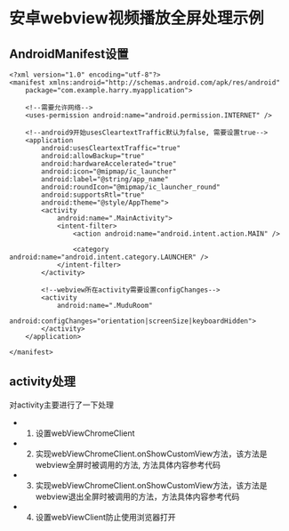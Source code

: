 # 安卓webview视频播放全屏处理示例


## AndroidManifest设置

```
<?xml version="1.0" encoding="utf-8"?>
<manifest xmlns:android="http://schemas.android.com/apk/res/android"
    package="com.example.harry.myapplication">

    <!--需要允许网络-->
    <uses-permission android:name="android.permission.INTERNET" />

    <!--android9开始usesCleartextTraffic默认为false, 需要设置true-->
    <application
        android:usesCleartextTraffic="true"
        android:allowBackup="true"
        android:hardwareAccelerated="true"
        android:icon="@mipmap/ic_launcher"
        android:label="@string/app_name"
        android:roundIcon="@mipmap/ic_launcher_round"
        android:supportsRtl="true"
        android:theme="@style/AppTheme">
        <activity
            android:name=".MainActivity">
            <intent-filter>
                <action android:name="android.intent.action.MAIN" />

                <category android:name="android.intent.category.LAUNCHER" />
            </intent-filter>
        </activity>

        <!--webview所在activity需要设置configChanges-->
        <activity
            android:name=".MuduRoom"
            android:configChanges="orientation|screenSize|keyboardHidden">
        </activity>
    </application>

</manifest>
```

## activity处理

对activity主要进行了一下处理

- 1. 设置webViewChromeClient
- 2. 实现webViewChromeClient.onShowCustomView方法，该方法是webview全屏时被调用的方法, 方法具体内容参考代码
- 3. 实现webViewChromeClient.onShowCustomView方法，该方法是webview退出全屏时被调用的方法，方法具体内容参考代码
- 4. 设置webViewClient防止使用浏览器打开
